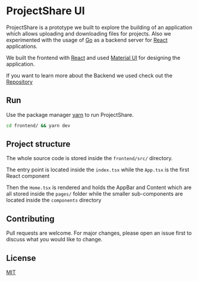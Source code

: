 # ProjectShare UI

ProjectShare is a prototype we built to explore the building of an application which allows uploading and downloading files for projects. Also we experimented with the usage of [Go](https://golang.org/) as a backend server for [React](https://reactjs.org/) applications.

We built the frontend with [React](https://reactjs.org/) and used [Material UI](https://material-ui.com/) for designing the application.

If you want to learn more about the Backend we used check out the [Repository](https://github.com/Tiffinger-Thiel-GmbH/projectshare-api)

## Run

Use the package manager [yarn](https://yarnpkg.com/) to run ProjectShare.

```bash
cd frontend/ && yarn dev
```

## Project structure

The whole source code is stored inside the `frontend/src/` directory.

The entry point is located inside the `index.tsx` while the `App.tsx` is the first React component

Then the `Home.tsx` is rendered and holds the AppBar and Content which are all stored inside the `pages/` folder while the smaller sub-components are located inside the `components` directory

## Contributing

Pull requests are welcome. For major changes, please open an issue first to discuss what you would like to change.

## License

[MIT](https://choosealicense.com/licenses/mit/)
